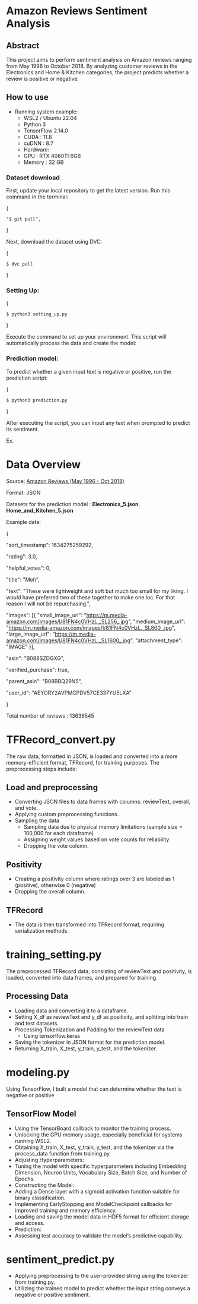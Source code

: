 ﻿# Amazon Reviews Sentiment Analysis

## Abstract
This project aims to perform sentiment analysis on Amazon reviews ranging from May 1996 to October 2018. By analyzing customer reviews in the Electronics and Home & Kitchen categories, the project predicts whether a review is positive or negative.

## How to use
* Running system example:
  * WSL2 / Ubuntu 22.04
  * Python 3
  * TensorFlow 2.14.0
  * CUDA : 11.8
  * cuDNN : 8.7
  * Hardware:
   * GPU : RTX 4060TI 6GB
   * Memory : 32 GB

### Dataset download
First, update your local repository to get the latest version. Run this command in the terminal:

{

    "$ git pull",
}



Next, download the dataset using DVC:

{

    $ dvc pull
}



### Setting Up:

{

    $ python3 setting_up.py
}


Execute the command to set up your environment. This script will automatically process the data and create the model:

### Prediction model:
To predict whether a given input text is negative or positive, run the prediction script:

{

    $ python3 prediction.py
}

After executing the script, you can input any text when prompted to predict its sentiment.

Ex.


# Data Overview
Source: [Amazon Reviews (May 1996 - Oct 2018)](https://cseweb.ucsd.edu/~jmcauley/datasets/amazon_v2/)

Format: JSON

Datasets for the prediction model : **Electronics_5.json**, **Home_and_Kitchen_5.json**

Example data: 

{

  "sort_timestamp": 1634275259292,

  "rating": 3.0,

  "helpful_votes": 0,
 
  "title": "Meh",
 
  "text": "These were lightweight and soft but much too small for my liking. I would have preferred two of these together to make one loc. For that reason I will not be repurchasing.",

  "images": [{
       "small_image_url": "https://m.media-amazon.com/images/I/81FN4c0VHzL._SL256_.jpg",
       "medium_image_url": "https://m.media-amazon.com/images/I/81FN4c0VHzL._SL800_.jpg",
       "large_image_url": "https://m.media-amazon.com/images/I/81FN4c0VHzL._SL1600_.jpg",
       "attachment_type": "IMAGE"
  }],

  "asin": "B088SZDGXG",

  "verified_purchase": true,

  "parent_asin": "B08BBQ29N5",

  "user_id": "AEYORY2AVPMCPDV57CE337YU5LXA"

}

Total number of reviews : 13638545

# TFRecord_convert.py
The raw data, formatted in JSON, is loaded and converted into a more memory-efficient format, TFRecord, for training purposes. The preprocessing steps include:

## Load and preprocessing
* Converting JSON files to data frames with columns: reviewText, overall, and vote.
* Applying custom preprocessing functions.
* Sampling the data
  * Sampling data due to physical memory limitations (sample size = 100,000 for each dataframe)
  * Assigning weight values based on vote counts for reliability
  * Dropping the vote column.

## Positivity
* Creating a positivity column where ratings over 3 are labeled as 1 (positive), otherwise 0 (negative)
* Dropping the overall column.

## TFRecord
* The data is then transformed into TFRecord format, requiring serialization methods.

# training_setting.py
The preprocessed TFRecord data, consisting of reviewText and positivity, is loaded, converted into data frames, and prepared for training.

## Processing Data
* Loading data and converting it to a dataframe.
* Setting X_df as reviewText and y_df as positivity, and splitting into train and test datasets.
* Processing Tokenization and Padding for the reviewText data
  * Using tensorflow.keras
* Saving the tokenizer in JSON format for the prediction model.
* Returning X_train, X_test, y_train, y_test, and the tokenizer.


# modeling.py
Using TensorFlow, I built a model that can determine whether the text is negative or positive

## TensorFlow Model
* Using the TensorBoard callback to monitor the training process.
* Unlocking the GPU memory usage, especially beneficial for systems running WSL2.
* Obtaining X_train, X_test, y_train, y_test, and the tokenizer via the process_data function from training.py.
* Adjusting Hyperparameters:
 * Tuning the model with specific hyperparameters including Embedding Dimension, Neuron Units, Vocabulary Size, Batch Size, and Number of Epochs.
* Constructing the Model:
 * Adding a Dense layer with a sigmoid activation function suitable for binary classification.
* Implementing EarlyStopping and ModelCheckpoint callbacks for improved training and memory efficiency.
* Loading and saving the model data in HDF5 format for efficient storage and access.
* Prediction:
 * Assessing test accuracy to validate the model’s predictive capability.

# sentiment_predict.py
* Applying preprocessing to the user-provided string using the tokenizer from training.py.
* Utilizing the trained model to predict whether the input string conveys a negative or positive sentiment.
